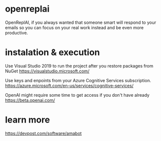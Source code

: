 # openreplai
OpenReplAI, if you always wanted that someone smart will respond to your emails so you can focus on your real work instead and be even more productive.

# instalation & execution
Use Visual Studio 2019 to run the project after you restore packages from NuGet 
https://visualstudio.microsoft.com/

Use keys and enpoints from your Azure Cognitive Services subscription. 
https://azure.microsoft.com/en-us/services/cognitive-services/

OpenAI might require some time to get access if you don't have already 
https://beta.openai.com/

# learn more 
https://devpost.com/software/amabot
